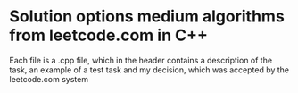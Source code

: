 # Solution options medium algorithms from leetcode.com in C++
Each file is a .cpp file, which in the header contains a description of the task, an example of a test task and my decision, which was accepted by the leetcode.com system
